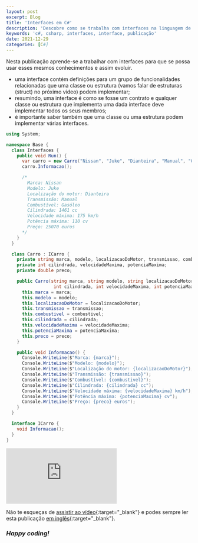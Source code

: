 ```yaml
---
layout: post
excerpt: Blog
title: 'Interfaces em C#'
description: 'Descobre como se trabalha com interfaces na linguagem de programação C#. Obtém respostas às tuas dúvidas com a teoria e os exemplos apresentados.'
keywords: 'c#, csharp, interfaces, interface, publicação'
date: 2021-12-29
categories: [C#]
---
```


Nesta publicação aprende-se a trabalhar com interfaces para que se possa usar esses mesmos conhecimentos e assim evoluir.

- uma interface contém definições para um grupo de funcionalidades relacionadas que uma classe ou estrutura (vamos falar de estruturas (struct) no próximo vídeo) podem implementar;
- resumindo, uma interface é como se fosse um contrato e qualquer classe ou estrutura que implementa uma dada interface deve implementar todos os seus membros;
- é importante saber também que uma classe ou uma estrutura podem implementar várias interfaces.

```csharp
using System;

namespace Base {
  class Interfaces {
    public void Run() {
      var carro = new Carro("Nissan", "Juke", "Dianteira", "Manual", "Gasóleo", 1461, 175, 110, 25070);
      carro.Informacao();

      /*
        Marca: Nissan
        Modelo: Juke
        Localização do motor: Dianteira
        Transmissão: Manual
        Combustível: Gasóleo
        Cilindrada: 1461 cc
        Velocidade máxima: 175 km/h
        Potência máxima: 110 cv
        Preço: 25070 euros
      */
    }
  }

  class Carro : ICarro {
    private string marca, modelo, localizacaoDoMotor, transmissao, combustivel;
    private int cilindrada, velocidadeMaxima, potenciaMaxima;
    private double preco;

    public Carro(string marca, string modelo, string localizacaoDoMotor, string transmissao, string combustivel,
                  int cilindrada, int velocidadeMaxima, int potenciaMaxima, double preco) {
      this.marca = marca;
      this.modelo = modelo;
      this.localizacaoDoMotor = localizacaoDoMotor;
      this.transmissao = transmissao;
      this.combustivel = combustivel;
      this.cilindrada = cilindrada;
      this.velocidadeMaxima = velocidadeMaxima;
      this.potenciaMaxima = potenciaMaxima;
      this.preco = preco;
    }

    public void Informacao() {
      Console.WriteLine($"Marca: {marca}");
      Console.WriteLine($"Modelo: {modelo}");
      Console.WriteLine($"Localização do motor: {localizacaoDoMotor}");
      Console.WriteLine($"Transmissão: {transmissao}");
      Console.WriteLine($"Combustível: {combustivel}");
      Console.WriteLine($"Cilindrada: {cilindrada} cc");
      Console.WriteLine($"Velocidade máxima: {velocidadeMaxima} km/h");
      Console.WriteLine($"Potência máxima: {potenciaMaxima} cv");
      Console.WriteLine($"Preço: {preco} euros");
    }
  }

  interface ICarro {
    void Informacao();
  }
}
```

<div class="video-container">
  <iframe src="https://www.youtube.com/embed/mPUUj1xwe7U" frameborder="0" allowfullscreen></iframe>
</div>

Não te esqueças de [assistir ao vídeo](https://youtu.be/mPUUj1xwe7U){:target="\_blank"} e podes sempre ler esta publicação [em inglês](https://nelsonsilvadev.com/blog/interfaces-in-csharp/){:target="\_blank"}.

### _Happy coding!_
